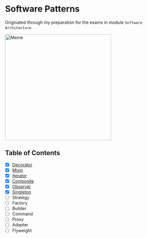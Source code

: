 # Software Patterns

Originated through my preparation for the exams in module `Software Architecture`.

<img alt="Meme" height="350px" src="" />

## Table of Contents

- [x] [Decorator](./src/main/java/de/tim0_12432/decorator)
- [x] [Mixin](./src/main/java/de/tim0_12432/mixin)
- [x] [Iterator](./src/main/java/de/tim0_12432/iterator)
- [x] [Composite](./src/main/java/de/tim0_12432/composite)
- [x] [Observer](./src/main/java/de/tim0_12432/observer)
- [x] [Singleton](./src/main/java/de/tim0_12432/singleton)
- [ ] Strategy
- [ ] Factory
- [ ] Builder
- [ ] Command
- [ ] Proxy
- [ ] Adapter
- [ ] Flyweight